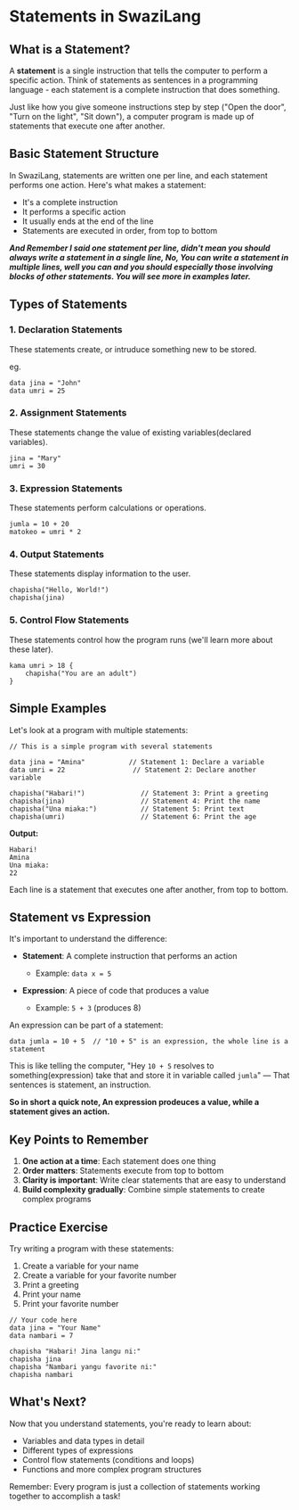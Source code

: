 # Statements in SwaziLang

## What is a Statement?

A **statement** is a single instruction that tells the computer to perform a specific action. Think of statements as sentences in a programming language - each statement is a complete instruction that does something.

Just like how you give someone instructions step by step ("Open the door", "Turn on the light", "Sit down"), a computer program is made up of statements that execute one after another.

## Basic Statement Structure

In SwaziLang, statements are written one per line, and each statement performs one action. Here's what makes a statement:

- It's a complete instruction
- It performs a specific action
- It usually ends at the end of the line
- Statements are executed in order, from top to bottom

***And Remember I said one statement per line, didn't mean you should always write a statement in a single line, No, You can write a statement in multiple lines, well you can and you should especially those involving blocks of other statements. You will see more in examples later.***

## Types of Statements

### 1. Declaration Statements
These statements create, or intruduce something new to be stored.

eg.
```swazi
data jina = "John"
data umri = 25
```

### 2. Assignment Statements
These statements change the value of existing variables(declared variables).

```swazi
jina = "Mary"
umri = 30
```

### 3. Expression Statements
These statements perform calculations or operations.

```swazi
jumla = 10 + 20
matokeo = umri * 2
```

### 4. Output Statements
These statements display information to the user.

```swazi
chapisha("Hello, World!")
chapisha(jina)
```

### 5. Control Flow Statements
These statements control how the program runs (we'll learn more about these later).

```swazi
kama umri > 18 {
    chapisha("You are an adult")
}
```

## Simple Examples

Let's look at a program with multiple statements:

```swazi
// This is a simple program with several statements

data jina = "Amina"           // Statement 1: Declare a variable
data umri = 22                 // Statement 2: Declare another variable

chapisha("Habari!")              // Statement 3: Print a greeting
chapisha(jina)                   // Statement 4: Print the name
chapisha("Una miaka:")           // Statement 5: Print text
chapisha(umri)                   // Statement 6: Print the age
```

**Output:**
```
Habari!
Amina
Una miaka:
22
```

Each line is a statement that executes one after another, from top to bottom.

## Statement vs Expression

It's important to understand the difference:

- **Statement**: A complete instruction that performs an action
  - Example: `data x = 5`
  
- **Expression**: A piece of code that produces a value
  - Example: `5 + 3` (produces 8)

An expression can be part of a statement:
```swazi
data jumla = 10 + 5  // "10 + 5" is an expression, the whole line is a statement
```
This is like telling the computer, "Hey `10 + 5` resolves to something(expression) take that and store it in variable called `jumla`" — That sentences is statement, an instruction.

**So in short a quick note, An expression prodeuces a value, while a statement gives an action.**

## Key Points to Remember

1. **One action at a time**: Each statement does one thing
2. **Order matters**: Statements execute from top to bottom
3. **Clarity is important**: Write clear statements that are easy to understand
4. **Build complexity gradually**: Combine simple statements to create complex programs

## Practice Exercise

Try writing a program with these statements:

1. Create a variable for your name
2. Create a variable for your favorite number
3. Print a greeting
4. Print your name
5. Print your favorite number

```swazi
// Your code here
data jina = "Your Name"
data nambari = 7

chapisha "Habari! Jina langu ni:"
chapisha jina
chapisha "Nambari yangu favorite ni:"
chapisha nambari
```

## What's Next?

Now that you understand statements, you're ready to learn about:
- Variables and data types in detail
- Different types of expressions
- Control flow statements (conditions and loops)
- Functions and more complex program structures

Remember: Every program is just a collection of statements working together to accomplish a task!